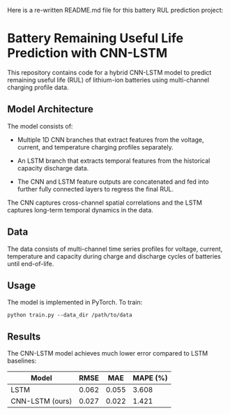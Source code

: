  Here is a re-written README.md file for this battery RUL prediction project:

# Battery Remaining Useful Life Prediction with CNN-LSTM

This repository contains code for a hybrid CNN-LSTM model to predict remaining useful life (RUL) of lithium-ion batteries using multi-channel charging profile data.

## Model Architecture

The model consists of:

- Multiple 1D CNN branches that extract features from the voltage, current, and temperature charging profiles separately.

- An LSTM branch that extracts temporal features from the historical capacity discharge data. 

- The CNN and LSTM feature outputs are concatenated and fed into further fully connected layers to regress the final RUL.

The CNN captures cross-channel spatial correlations and the LSTM captures long-term temporal dynamics in the data.


## Data 

The data consists of multi-channel time series profiles for voltage, current, temperature and capacity during charge and discharge cycles of batteries until end-of-life.

## Usage

The model is implemented in PyTorch. To train:

```
python train.py --data_dir /path/to/data
```

## Results

The CNN-LSTM model achieves much lower error compared to LSTM baselines:

| Model           | RMSE  | MAE   | MAPE (%) |
|-----------------|-------|-------|----------|
| LSTM            | 0.062 | 0.055 | 3.608    | 
| CNN-LSTM (ours) | 0.027 | 0.022 | 1.421    |

